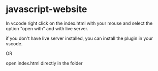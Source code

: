 # javascript-website

In vccode right click on the index.html with your mouse and select the option "open with" and with live server.

if you don't have live server installed, you can install the plugin in your vscode.

OR

open index.html directly in the folder
